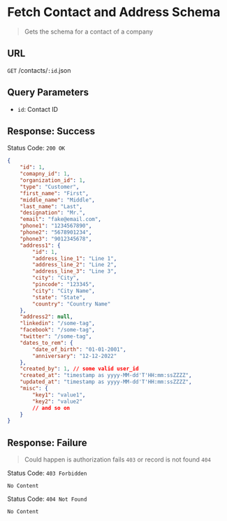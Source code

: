 # Fetch Contact and Address Schema
> Gets the schema for a contact of a company

## URL
`GET` /contacts/`:id`.json

## Query Parameters
* `id`: Contact ID  

## Response: Success
Status Code: `200 OK`
```json
{
    "id": 1,
    "comapny_id": 1,
    "organization_id": 1,
    "type": "Customer",
    "first_name": "First",
    "middle_name": "Middle",
    "last_name": "Last",
    "designation": "Mr.",
    "email": "fake@email.com",
    "phone1": "1234567890",
    "phone2": "5678901234",
    "phone3": "9012345678",
    "address1": {
        "id": 1,
        "address_line_1": "Line 1",
        "address_line_2": "Line 2",
        "address_line_3": "Line 3",
        "city": "City",
        "pincode": "123345",
        "city": "City Name",
        "state": "State",
        "country": "Country Name"
    },
    "address2": null,
    "linkedin": "/some-tag",
    "facebook": "/some-tag",
    "twitter": "/some-tag",
    "dates_to_rem": {
        "date_of_birth": "01-01-2001",
        "anniversary": "12-12-2022"
    },
    "created_by": 1, // some valid user_id
    "created_at": "timestamp as yyyy-MM-dd'T'HH:mm:ssZZZZ",
    "updated_at": "timestamp as yyyy-MM-dd'T'HH:mm:ssZZZZ",
    "misc": {
        "key1": "value1",
        "key2": "value2"
        // and so on
    }
}
```

## Response: Failure
> Could happen is authorization fails `403` or record is not found `404`

Status Code: `403 Forbidden`
```
No Content
```

Status Code: `404 Not Found`
```
No Content
```